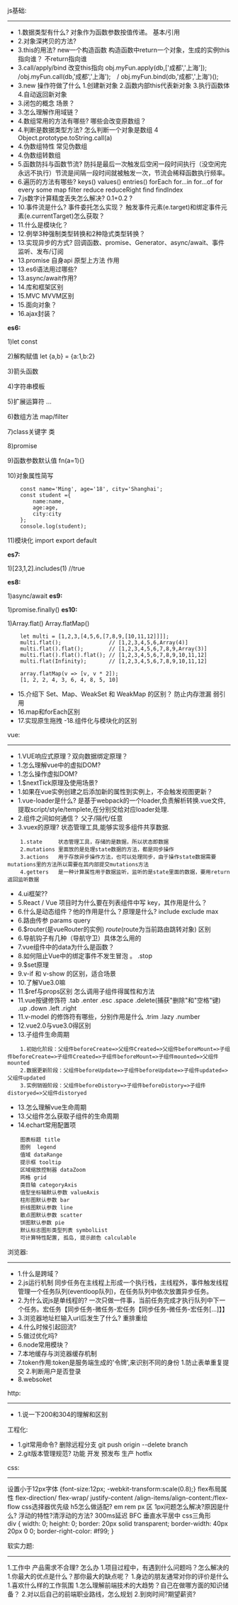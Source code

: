  js基础:
 ___
- 1.数据类型有什么? 对象作为函数参数按值传递。 基本/引用 
- 2.对象深拷贝的方法?
- 3.this的用法?  new一个构造函数  构造函数中return一个对象，生成的实例this指向谁？  不return指向谁
- 3.call/apply/bind  改变this指向 obj.myFun.apply(db,['成都','上海']);  /obj.myFun.call(db,'成都','上海');　/  obj.myFun.bind(db,'成都','上海')();
- 3.new 操作符做了什么  1.创建新对象 2.函数内部this代表新对象 3.执行函数体 4.自动返回新对象
- 3.闭包的概念 场景？
- 3.怎么理解作用域链？
- 4.数组常用的方法有哪些? 哪些会改变原数组？
- 4.判断是数据类型方法?  怎么判断一个对象是数组  4 Object.prototype.toString.call(a)
- 4.伪数组特性 常见伪数组
- 4.伪数组转数组  
- 5.函数防抖与函数节流?   防抖是最后一次触发后空闲一段时间执行（没空闲完永远不执行）节流是间隔一段时间就被触发一次，节流会稀释函数执行频率。
- 6.遍历的方法有哪些?  keys()  values()  entries() forEach for...in  for...of for every some map  filter reduce reduceRight find findIndex  
- 7.js数字计算精度丢失怎么解决? 0.1+0.2  ?
- 10.事件流是什么? 事件委托怎么实现？ 触发事件元素(e.target)和绑定事件元素(e.currentTarget)怎么获取？
- 11.什么是模块化？
- 12.例举3种强制类型转换和2种隐式类型转换？
- 13.实现异步的方式? 回调函数、promise、Generator、async/await、事件监听、发布/订阅
- 13.promise 自身api  原型上方法 作用 
- 13.es6语法用过哪些?
- 13.async/await作用?
- 14.库和框架区别
- 15.MVC MVVM区别
- 15.面向对象？
- 16.ajax封装？

**es6:**
>  
1)let const
>  
2)解构赋值 let {a,b} = {a:1,b:2}
>  
3)箭头函数
>  
4)字符串模板 
>  
5)扩展运算符 ...
>  
6)数组方法 map/filter
>  
7)class关键字 类
>  
8)promise
>  
9)函数参数默认值 fn(a=1){}
>  
10)对象属性简写 
```
	const name='Ming', age='18', city='Shanghai';
	const student ={
	    name:name,
	    age:age,
	    city:city
	};
	console.log(student);
```
>  
11)模块化 import  export default

**es7:**
>
1)[23,1,2].includes(1) //true

**es8:**
>
1)async/await
**es9:**
>
1)promise.finally()
**es10:**
>
1)Array.flat()  Array.flatMap()
```
	let multi = [1,2,3,[4,5,6,[7,8,9,[10,11,12]]]];
	multi.flat();               // [1,2,3,4,5,6,Array(4)]
	multi.flat().flat();        // [1,2,3,4,5,6,7,8,9,Array(3)]
	multi.flat().flat().flat(); // [1,2,3,4,5,6,7,8,9,10,11,12]
	multi.flat(Infinity);       // [1,2,3,4,5,6,7,8,9,10,11,12]

	array.flatMap(v => [v, v * 2]);
	[1, 2, 2, 4, 3, 6, 4, 8, 5, 10]
```
- 15.介绍下 Set、Map、WeakSet 和 WeakMap 的区别？  防止内存泄漏 弱引用
- 16.map和forEach区别
- 17.实现原生拖拽
 -18.组件化与模块化的区别


 vue:
___
- 1.VUE响应式原理？双向数据绑定原理？
- 1.怎么理解vue中的虚拟DOM?
- 1.怎么操作虚拟DOM?
- 1.$nextTick原理及使用场景?
- 1.如果在vue实例创建之后添加新的属性到实例上，不会触发视图更新？
- 1.vue-loader是什么?  是基于webpack的一个loader,负责解析转换.vue文件,提取script/style/templete,在分别交给对应loader处理. 
- 2.组件之间如何通信？ 父子/隔代/任意
- 3.vuex的原理?   状态管理工具,能够实现多组件共享数据.
```
	1.state     状态管理工具，存储的是数据，所以状态即数据
	2.mutations 里面放的是处理state数据的方法，都是同步操作
	3.actions   用于存放异步操作方法，也可以处理同步，由于操作state数据需要mutations里的方法所以需要在其内部提交mutations方法
	4.getters   是一种计算属性用于数据监听，监听的是state里面的数据，要用return返回监听数据
```
- 4.ui框架??
- 5.React / Vue 项目时为什么要在列表组件中写 key，其作用是什么？
- 6.什么是动态组件？他的作用是什么？原理是什么? include exclude max
- 6.路由传参  params  query 
- 6.$router(是vueRouter的实例) $route($route为当前路由跳转对象) 区别
- 6.导航钩子有几种（导航守卫）具体怎么用的
- 7.vue组件中的data为什么是函数？
- 8.如何阻止Vue中的绑定事件不发生冒泡 。  .stop
- 9.$set原理
- 9.v-if 和 v-show 的区别，适合场景
- 10.了解Vue3.0嘛
- 11.$ref与props区别  怎么调用子组件得属性和方法
- 11.vue按键修饰符 .tab .enter  .esc .space  .delete(捕获"删除"和"空格"键) .up  .down .left .right
- 11.v-model 的修饰符有哪些，分别作用是什么  .trim  .lazy  .number 
- 12.vue2.0与vue3.0得区别
- 13.子组件生命周期
```
	1.初始化阶段：父组件beforeCreate=>父组件Created=>父组件beforeMount=>子组件beforeCreate=>子组件Created=>子组件beforeMount=>子组件mounted=>父组件mounted
	2.数据更新阶段：父组件beforeUpdate=>子组件beforeUpdate=>子组件updated=>父组件updated
	3.实例销毁阶段：父组件beforeDistory=>子组件beforeDistory=>子组件distoryed=>父组件distoryed
```
- 13.怎么理解vue生命周期
- 13.父组件怎么获取子组件的生命周期
- 14.echart常用配置项
```
	图表标题 title
	图例  legend
	值域 dataRange
	提示框 tooltip
	区域缩放控制器 dataZoom
	网格 grid
	类目轴 categoryAxis
	值型坐标轴默认参数 valueAxis
	柱形图默认参数 bar
	折线图默认参数 line
	散点图默认参数 scatter
	饼图默认参数 pie
	默认标志图形类型列表 symbolList
	可计算特性配置, 孤岛, 提示颜色 calculable
```

 浏览器:
___
- 1.什么是跨域？
- 2.js运行机制  同步任务在主线程上形成一个执行栈，主线程外，事件触发线程管理一个任务队列(eventloop队列)，在任务队列中依次放置异步任务。
- 2.为什么说js是单线程的? 一次只做一件事，当前任务完成才执行队列中下一个任务。宏任务【同步任务-微任务-宏任务【同步任务-微任务-宏任务[...]】】
- 3.浏览器地址栏输入url后发生了什么?  重排重绘
- 4.什么时候引起回流?
- 5.做过优化吗?
- 6.node常用模块？
- 7.本地缓存与浏览器缓存机制
- 7.token作用:token是服务端生成的'令牌',来识别不同的身份  1.防止表单重复提交 2.判断用户是否登录
- 8.websoket



 http:
 ___
- 1.说一下200和304的理解和区别

工程化:
- 1.git常用命令? 删除远程分支   git  push origin --delete branch
- 2.git版本管理规范?  功能  开发   预发布 生产  hotfix  



 css:
___
设置小于12px字体  {font-size:12px; -webkit-transform:scale(0.8);}
flex布局属性  flex-direction/ flex-wrap/ justify-content /align-items/align-content:/flex-flow
css选择器优先级
h5怎么做适配? em rem px 区
1px问题怎么解决?原因是什么?
浮动的特性?清浮动的方法?
300ms延迟 
BFC
垂直水平居中
css三角形  
div {
      width: 0;
      height: 0;
      border: 20px solid transparent;
      border-width: 40px 20px 0 0;
      border-right-color: #f99;
    }





 软实力题:
___
1.工作中  产品需求不合理?  怎么办
1.项目过程中，有遇到什么问题吗？怎么解决的
1.你最大的优点是什么？那你最大的缺点呢？
1.身边的朋友通常对你的评价是什么
1.喜欢什么样的工作氛围
1.怎么理解前端技术的大趋势？自己在做哪方面的知识储备？
2.对以后自己的前端职业路线，怎么规划
2.到岗时间?期望薪资?



